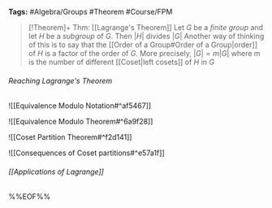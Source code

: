 **Tags:** #Algebra/Groups #Theorem #Course/FPM 

> [!Theorem]+ Thm: [[Lagrange's Theorem]]
> Let $G$ be a *finite group* and let $H$ be a *subgroup* of $G$. Then $\lvert H \rvert$ divides $\lvert G \rvert$
> Another way of thinking of this is to say that the [[Order of a Group#Order of a Group|order]] of $H$ is a factor of the order of $G$. More precisely, $\lvert G \rvert = m\lvert G \rvert$ where m is the number of different [[Coset|left cosets]] of $H$ in $G$

###### Reaching Lagrange's Theorem
![[Equivalence Modulo Notation#^af5467]]

![[Equivalence Modulo Theorem#^6a9f28]]

![[Coset Partition Theorem#^f2d141]]

![[Consequences of Coset partitions#^e57a1f]]

###### [[Applications of Lagrange]]


%%EOF%%